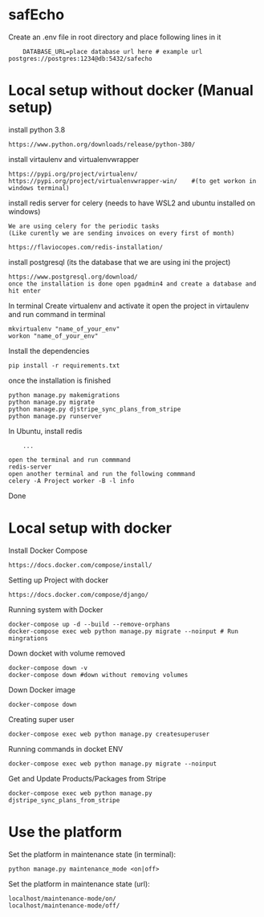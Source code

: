 # safEcho


Create an .env file in root directory and place following lines in it

        DATABASE_URL=place database url here # example url postgres://postgres:1234@db:5432/safecho

# Local setup without docker (Manual setup)

install python 3.8

    https://www.python.org/downloads/release/python-380/

install virtaulenv and virtualenvwrapper 

    https://pypi.org/project/virtualenv/
    https://pypi.org/project/virtualenvwrapper-win/    #(to get workon in windows terminal)

install redis server for celery (needs to have WSL2 and ubuntu installed on windows)

    We are using celery for the periodic tasks
    (Like curently we are sending invoices on every first of month)
    
    https://flaviocopes.com/redis-installation/

install postgresql (its the database that we are using ini the project)

    https://www.postgresql.org/download/
    once the installation is done open pgadmin4 and create a database and hit enter

In terminal
Create virtualenv and activate it open the project in virtaulenv and run command in terminal
    
    mkvirtualenv "name_of_your_env"
    workon "name_of_your_env"

Install the dependencies

    pip install -r requirements.txt

once the installation is finished

    python manage.py makemigrations
    python manage.py migrate
    python manage.py djstripe_sync_plans_from_stripe
    python manage.py runserver

In Ubuntu, install redis

        ...

    open the terminal and run commmand
    redis-server
    open another terminal and run the following commmand
    celery -A Project worker -B -l info

Done 

# Local setup with docker

Install Docker Compose

    https://docs.docker.com/compose/install/    

Setting up Project with docker

    https://docs.docker.com/compose/django/

Running system with Docker

    docker-compose up -d --build --remove-orphans
    docker-compose exec web python manage.py migrate --noinput # Run mingrations
    
Down docket with volume removed
    
    docker-compose down -v
    docker-compose down #down without removing volumes

Down Docker image

    docker-compose down

Creating super user

    docker-compose exec web python manage.py createsuperuser 

Running commands in docket ENV

    docker-compose exec web python manage.py migrate --noinput

Get and Update Products/Packages from Stripe

    docker-compose exec web python manage.py djstripe_sync_plans_from_stripe
    
# Use the platform

Set the platform in maintenance state (in terminal):

    python manage.py maintenance_mode <on|off>

Set the platform in maintenance state (url):

    localhost/maintenance-mode/on/
    localhost/maintenance-mode/off/
    